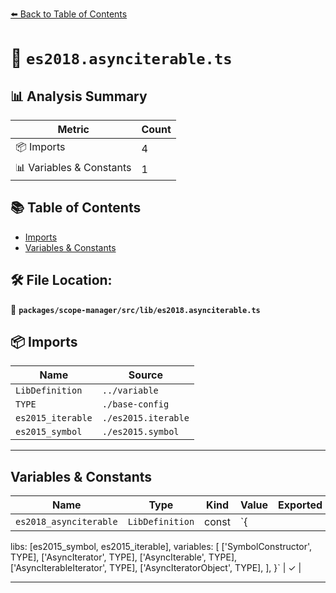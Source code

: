 [⬅️ Back to Table of Contents](../../../../index.md)

# 📄 `es2018.asynciterable.ts`

## 📊 Analysis Summary

| Metric | Count |
|--------|-------|
| 📦 Imports | 4 |
| 📊 Variables & Constants | 1 |

## 📚 Table of Contents

- [Imports](#imports)
- [Variables & Constants](#variables-constants)

## 🛠️ File Location:
📂 **`packages/scope-manager/src/lib/es2018.asynciterable.ts`**

## 📦 Imports

| Name | Source |
|------|--------|
| `LibDefinition` | `../variable` |
| `TYPE` | `./base-config` |
| `es2015_iterable` | `./es2015.iterable` |
| `es2015_symbol` | `./es2015.symbol` |


---

## Variables & Constants

| Name | Type | Kind | Value | Exported |
|------|------|------|-------|----------|
| `es2018_asynciterable` | `LibDefinition` | const | `{
  libs: [es2015_symbol, es2015_iterable],
  variables: [
    ['SymbolConstructor', TYPE],
    ['AsyncIterator', TYPE],
    ['AsyncIterable', TYPE],
    ['AsyncIterableIterator', TYPE],
    ['AsyncIteratorObject', TYPE],
  ],
}` | ✓ |


---